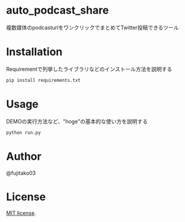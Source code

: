# auto_podcast_share

複数媒体のpodcasturlをワンクリックでまとめてTwitter投稿できるツール


# Installation

Requirementで列挙したライブラリなどのインストール方法を説明する

```bash
pip install requirements.txt
```

# Usage

DEMOの実行方法など、"hoge"の基本的な使い方を説明する

```bash
python run.py
```

# Author

@fujitako03

# License

[MIT license](https://en.wikipedia.org/wiki/MIT_License).